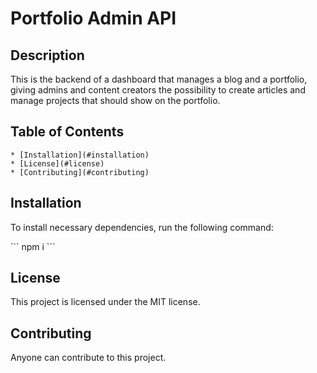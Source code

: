 # Portfolio Admin API

## Description

This is the backend of a dashboard that manages a blog and a portfolio, giving
admins and content creators the possibility to create articles and manage
projects that should show on the portfolio.

## Table of Contents

    * [Installation](#installation)
    * [License](#license)
    * [Contributing](#contributing)

## Installation

To install necessary dependencies, run the following command:

\`\`\` npm i \`\`\`

## License

This project is licensed under the MIT license.

## Contributing

Anyone can contribute to this project.
